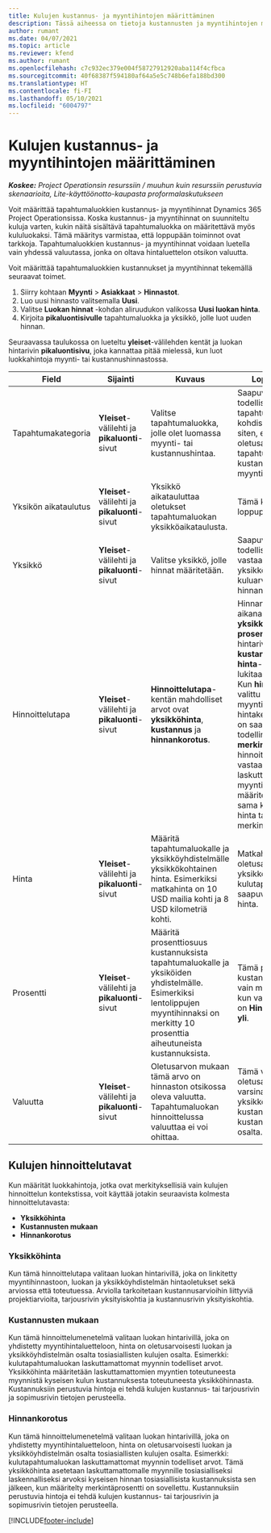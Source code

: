 ```yaml
---
title: Kulujen kustannus- ja myyntihintojen määrittäminen
description: Tässä aiheessa on tietoja kustannusten ja myyntihintojen määrittämisestä tapahtuma- ja kululuokille.
author: rumant
ms.date: 04/07/2021
ms.topic: article
ms.reviewer: kfend
ms.author: rumant
ms.openlocfilehash: c7c932ec379e004f58727912920aba114f4cfbca
ms.sourcegitcommit: 40f68387f594180af64a5e5c748b6efa188bd300
ms.translationtype: HT
ms.contentlocale: fi-FI
ms.lasthandoff: 05/10/2021
ms.locfileid: "6004797"
---
```

# <a name="set-up-cost-and-sales-rates-for-expenses"></a>Kulujen kustannus- ja myyntihintojen määrittäminen

_**Koskee:** Project Operationsin resurssiin / muuhun kuin resurssiin perustuvia skenaarioita, Lite-käyttöönotto-kaupasta proformalaskutukseen_

Voit määrittää tapahtumaluokkien kustannus- ja myyntihinnat Dynamics 365 Project Operationsissa. Koska kustannus- ja myyntihinnat on suunniteltu kuluja varten, kukin näitä sisältävä tapahtumaluokka on määritettävä myös kululuokaksi. Tämä määritys varmistaa, että loppupään toiminnot ovat tarkkoja. Tapahtumaluokkien kustannus- ja myyntihinnat voidaan luetella vain yhdessä valuutassa, jonka on oltava hintaluettelon otsikon valuutta.

Voit määrittää tapahtumaluokkien kustannukset ja myyntihinnat tekemällä seuraavat toimet. 

1. Siirry kohtaan **Myynti** > **Asiakkaat** > **Hinnastot**.
2. Luo uusi hinnasto valitsemalla **Uusi**. 
3. Valitse **Luokan hinnat** -kohdan aliruudukon valikossa **Uusi luokan hinta**. 
4. Kirjoita **pikaluontisivulle** tapahtumaluokka ja yksikkö, jolle luot uuden hinnan.

Seuraavassa taulukossa on lueteltu **yleiset**-välilehden kentät ja luokan hintarivin **pikaluontisivu**, joka kannattaa pitää mielessä, kun luot luokkahintoja myynti- tai kustannushinnastossa.

| Field | Sijainti | Kuvaus | Loppupään vaikutus |
| --- | --- | --- | --- |
| Tapahtumakategoria | **Yleiset**-välilehti ja **pikaluonti**-sivut | Valitse tapahtumaluokka, jolle olet luomassa myynti- tai kustannushintaa. | Saapuvan arvion tai todellisen kulun tapahtumaluokka kohdistetaan tähän riviin siten, että se määrittää oletusarvon mukaan tapahtumaluokan kustannuksen tai myyntihinnan. |
| Yksikön aikataulutus | **Yleiset**-välilehti ja **pikaluonti**-sivut | Yksikkö aikatauluttaa oletukset tapahtumaluokan yksikköaikataulusta. | Tämä kenttä ei vaikuta loppupään prosessiin. |
| Yksikkö | **Yleiset**-välilehti ja **pikaluonti**-sivut | Valitse yksikkö, jolle hinnat määritetään. | Saapuvan arvion tai todellisen yksikön yksikkö vastaa tällä rivillä olevaa yksikköä ja määrittää kuluarvion tai todellisen hinnan oletusarvoksi. |
| Hinnoittelutapa | **Yleiset**-välilehti ja **pikaluonti**-sivut | **Hinnoittelutapa**-kentän mahdolliset arvot ovat **yksikköhinta**, **kustannus** ja **hinnankorotus**. | Hinnan määrittämisen aikana valitaan **yksikköhinta**, joka lukitsee **prosentti**-kentän luokan hintarivillä. Jos **kustannukset** valitaan, **hinta**- ja **prosentti**-kentät lukitaan myyntihinnastoon. Kun **hinnankorotus** on valittu se **lukitsee** myyntihinnaston hintakentän. Kun kyseessä on saapuvan postin todellinen rivi, **kustannus** tai **merkintäkustannusten** hinnoittelumenetelmä johtaa vastaavaan laskuttamattomaan myyntiriviin, jolle on määritetty hinta, joka on sama kuin hinnan todellinen hinta tai laskettu hinnan merkintänä. |
| Hinta | **Yleiset**-välilehti ja **pikaluonti**-sivut | Määritä tapahtumaluokalle ja yksikköyhdistelmälle yksikkökohtainen hinta. Esimerkiksi matkahinta on 10 USD mailia kohti ja 8 USD kilometriä kohti. | Matkahinta on hinta, joka oletusarvona on yksikkökohtaisen hinnan tai kulutapahtumaluokan saapuvan tai todellisen rivin hinta.|
| Prosentti | **Yleiset**-välilehti ja **pikaluonti**-sivut | Määritä prosenttiosuus kustannuksista tapahtumaluokalle ja yksiköiden yhdistelmälle. Esimerkiksi lentolippujen myyntihinnaksi on merkitty 10 prosenttia aiheutuneista kustannuksista. | Tämä prosenttiosuus kustannuksista on voimassa vain myyntihinnastoissa, kun valittu hinnoittelutapa on **Hinnankorotus hinnan yli**. |
| Valuutta | **Yleiset**-välilehti ja **pikaluonti**-sivut | Oletusarvon mukaan tämä arvo on hinnaston otsikossa oleva valuutta. Tapahtumaluokan hinnoittelussa valuuttaa ei voi ohittaa. | Tämä valuutta on oletusarvoisesti saapuvan varsinaisen rivin yksikköhinta kustannustapahtumaluokalle kustannusten ja myynnin osalta. |

## <a name="pricing-methods-for-expenses"></a>Kulujen hinnoittelutavat

Kun määrität luokkahintoja, jotka ovat merkityksellisiä vain kulujen hinnoittelun kontekstissa, voit käyttää jotakin seuraavista kolmesta hinnoittelutavasta:

- **Yksikköhinta**
- **Kustannusten mukaan**
- **Hinnankorotus**

### <a name="price-per-unit"></a>Yksikköhinta
Kun tämä hinnoittelutapa valitaan luokan hintarivillä, joka on linkitetty myyntihinnastoon, luokan ja yksikköyhdistelmän hintaoletukset sekä arviossa että toteutuessa. Arviolla tarkoitetaan kustannusarvioihin liittyviä projektiarvioita, tarjousrivin yksityiskohtia ja kustannusrivin yksityiskohtia.

### <a name="at-cost"></a>Kustannusten mukaan
Kun tämä hinnoittelumenetelmä valitaan luokan hintarivillä, joka on yhdistetty myyntihintaluetteloon, hinta on oletusarvoisesti luokan ja yksikköyhdistelmän osalta tosiasiallisten kulujen osalta. Esimerkki: kulutapahtumaluokan laskuttamattomat myynnin todelliset arvot. Yksikköhinta määritetään laskuttamattomien myyntien toteutuneesta myynnistä kyseisen kulun kustannuksesta toteutuneesta yksikköhinnasta. Kustannuksiin perustuvia hintoja ei tehdä kulujen kustannus- tai tarjousrivin ja sopimusrivin tietojen perusteella.

### <a name="markup-over-cost"></a>Hinnankorotus
Kun tämä hinnoittelumenetelmä valitaan luokan hintarivillä, joka on yhdistetty myyntihintaluetteloon, hinta on oletusarvoisesti luokan ja yksikköyhdistelmän osalta tosiasiallisten kulujen osalta. Esimerkki: kulutapahtumaluokan laskuttamattomat myynnin todelliset arvot. Tämä yksikköhinta asetetaan laskuttamattomalle myynnille tosiasialliseksi laskennalliseksi arvoksi kyseisen hinnan tosiasiallisista kustannuksista sen jälkeen, kun määritelty merkintäprosentti on sovellettu. Kustannuksiin perustuvia hintoja ei tehdä kulujen kustannus- tai tarjousrivin ja sopimusrivin tietojen perusteella.


[!INCLUDE[footer-include](../includes/footer-banner.md)]
